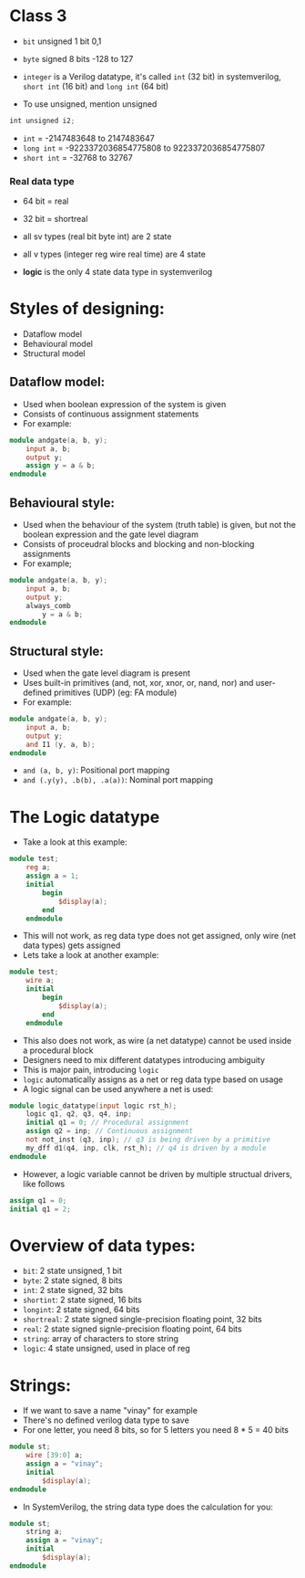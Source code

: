 # Class 3
- `bit`		unsigned	1 bit	0,1
- `byte`	signed		8 bits	-128 to 127

- `integer` is a Verilog datatype, it's called `int` (32 bit) in systemverilog, `short int` (16 bit) and `long int` (64 bit)

- To use unsigned, mention unsigned
```verilog
int unsigned i2;
```

- `int` = -2147483648 to 2147483647
- `long int` = -9223372036854775808 to 9223372036854775807
- `short int` = -32768 to 32767


### Real data type 
- 64 bit = real
- 32 bit = shortreal

- all sv types (real bit byte int) are 2 state
- all v types (integer reg wire real time) are 4 state
- **logic** is the only 4 state data type in systemverilog


# Styles of designing:
- Dataflow model
- Behavioural model
- Structural model

## Dataflow model:
- Used when boolean expression of the system is given
- Consists of continuous assignment statements
- For example:
```verilog
module andgate(a, b, y);
	input a, b;
	output y;
	assign y = a & b;
endmodule
```

## Behavioural style:
- Used when the behaviour of the system (truth table) is given, but not the boolean expression and the gate level diagram
- Consists of proceudral blocks and blocking and non-blocking assignments
- For example;
```verilog
module andgate(a, b, y);
	input a, b;
	output y;
	always_comb
		y = a & b;
endmodule
```

## Structural style:
- Used when the gate level diagram is present
- Uses built-in primitives (and, not, xor, xnor, or, nand, nor) and user-defined primitives (UDP) (eg: FA module)
- For example:
```verilog
module andgate(a, b, y);
	input a, b;
	output y;
	and I1 (y, a, b);
endmodule
```
- `and (a, b, y)`: Positional port mapping
- `and (.y(y), .b(b), .a(a))`: Nominal port mapping


# The Logic datatype
- Take a look at this example:
```verilog
module test;
	reg a;
	assign a = 1;
	initial
		begin
			$display(a);
		end
	endmodule
```
- This will not work, as reg data type does not get assigned, only wire (net data types) gets assigned
- Lets take a look at another example:
```verilog
module test;
	wire a;
	initial
		begin
			$display(a);
		end
	endmodule
```
- This also does not work, as wire (a net datatype) cannot be used inside a procedural block
- Designers need to mix different datatypes introducing ambiguity
- This is major pain, introducing `logic`
- `logic` automatically assigns as a net or reg data type based on usage
- A logic signal can be used anywhere a net is used:
```verilog
module logic_datatype(input logic rst_h);
	logic q1, q2, q3, q4, inp;
	initial q1 = 0; // Procedural assignment
	assign q2 = inp; // Continuous assignment
	not not_inst (q3, inp); // q3 is being driven by a primitive 
	my_dff d1(q4, inp, clk, rst_h); // q4 is driven by a module
endmodule
```
- However, a logic variable cannot be driven by multiple structual drivers, like follows
```verilog
assign q1 = 0;
initial q1 = 2;
```

# Overview of data types:
- `bit`: 2 state unsigned, 1 bit
- `byte`: 2 state signed, 8 bits
- `int`: 2 state signed, 32 bits
- `shortint`: 2 state signed, 16 bits
- `longint`: 2 state signed, 64 bits
- `shortreal`: 2 state signed single-precision floating point, 32 bits
- `real`: 2 state signed signle-precision floating point, 64 bits
- `string`: array of characters to store string
- `logic`: 4 state unsigned, used in place of reg


# Strings:
- If we want to save a name "vinay" for example
- There's no defined verilog data type to save
- For one letter, you need 8 bits, so for 5 letters you need 8 * 5 = 40 bits
```verilog
module st;
	wire [39:0] a;
	assign a = "vinay";
	initial
		$display(a);
endmodule
```
- In SystemVerilog, the string data type does the calculation for you:
```verilog
module st;
	string a;
	assign a = "vinay";
	initial
		$display(a);
endmodule
```
